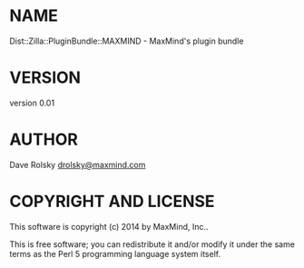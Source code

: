 # NAME

Dist::Zilla::PluginBundle::MAXMIND - MaxMind's plugin bundle

# VERSION

version 0.01

# AUTHOR

Dave Rolsky <drolsky@maxmind.com>

# COPYRIGHT AND LICENSE

This software is copyright (c) 2014 by MaxMind, Inc..

This is free software; you can redistribute it and/or modify it under
the same terms as the Perl 5 programming language system itself.
